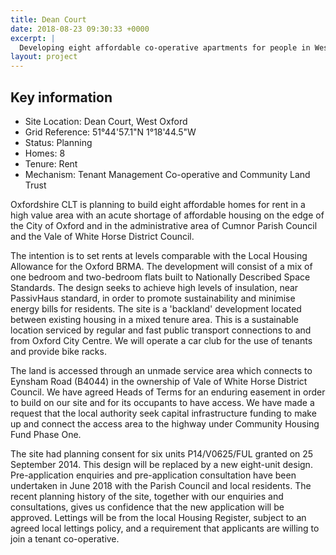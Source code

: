 ```yaml
---
title: Dean Court
date: 2018-08-23 09:30:33 +0000
excerpt: |
  Developing eight affordable co-operative apartments for people in West Oxford.
layout: project
---
```

<div class="pullout-box">

<h2>Key information</h2>
<ul>
<li>Site Location: Dean Court, West Oxford</li>
<li>Grid Reference: 51°44'57.1"N 1°18'44.5"W</li>
<li>Status: Planning</li>
<li>Homes: 8</li>
<li>Tenure: Rent</li>
<li>Mechanism: Tenant Management Co-operative and Community Land Trust</li>
</ul>
</div>

Oxfordshire CLT is planning to build eight affordable homes for rent in a high value area with an acute shortage of affordable housing on the edge of the City of Oxford and in the administrative area of Cumnor Parish Council and the Vale of White Horse District Council.

The intention is to set rents at levels comparable with the Local Housing Allowance for the Oxford BRMA. The development will consist of a mix of one bedroom and two-bedroom flats built to Nationally Described Space Standards. The design seeks to achieve high levels of insulation, near PassivHaus standard, in order to promote sustainability and minimise energy bills for residents. The site is a 'backland' development located between existing housing in a mixed tenure area. This is a sustainable location serviced by regular and fast public transport connections to and from Oxford City Centre. We will operate a car club for the use of tenants and provide bike racks.

The land is accessed through an unmade service area which connects to Eynsham Road (B4044) in the ownership of Vale of White Horse District Council. We have agreed Heads of Terms for an enduring easement in order to build on our site and for its occupants to have access. We have made a request that the local authority seek capital infrastructure funding to make up and connect the access area to the highway under Community Housing Fund Phase One.

The site had planning consent for six units P14/V0625/FUL granted on 25 September 2014. This design will be replaced by a new eight-unit design. Pre-application enquiries and pre-application consultation have been undertaken in June 2018 with the Parish Council and local residents. The recent planning history of the site, together with our enquiries and consultations, gives us confidence that the new application will be approved. Lettings will be from the local Housing Register, subject to an agreed local lettings policy, and a requirement that applicants are willing to join a tenant co-operative.